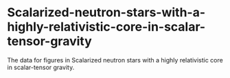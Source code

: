 # Scalarized-neutron-stars-with-a-highly-relativistic-core-in-scalar-tensor-gravity
The data for figures in Scalarized neutron stars with a highly relativistic core in scalar-tensor gravity.
